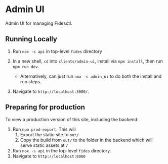 # Admin UI

Admin UI for managing Fidesctl.

## Running Locally

1. Run `nox -s api` in top-level `fides` directory
2. In a new shell, `cd` into `clients/admin-ui`, install via `npm install`, then run `npm run dev`.

   - Alternatively, can just run `nox -s admin_ui` to do both the install and run steps.

3. Navigate to `http://localhost:3000/`.

## Preparing for production

To view a production version of this site, including the backend:

1. Run `npm prod-export`. This will
   1. Export the static site to `out/`
   1. Copy the build from `out/` to the folder in the backend which will serve static assets at `/`
1. Run `nox -s api` in the top-level `fides` directory.
1. Navigate to `http://localhost:8000`

